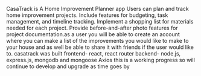 CasaTrack is A Home Improvement Planner app Users can plan and track home improvement projects. Include features for budgeting, task management, and timeline tracking. Implement a shopping list for materials needed for each project. Provide before-and-after photo features for project documentation.as a user you will be able to create an account where you can make a list of the improvements you would like to make to your house and as well be able to share it with friends if the user would like to. casatrack was built frontend- react, react router backend- node.js, express.js, mongodb and mongoose Axios this is a working progress so will continue to develop and upgrade as time goes by
